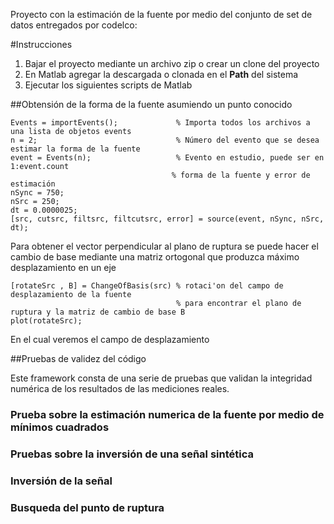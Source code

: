 Proyecto con la estimación de la fuente por medio del conjunto de set de datos
entregados por codelco:

#Instrucciones

1. Bajar el proyecto mediante un archivo zip o crear un clone del proyecto
2. En Matlab agregar la descargada o clonada en el **Path** del sistema
3. Ejecutar los siguientes scripts de Matlab

##Obtensión de la forma de la fuente asumiendo un punto conocido

 ```
Events = importEvents();             % Importa todos los archivos a una lista de objetos events
n = 2;                               % Número del evento que se desea estimar la forma de la fuente
event = Events(n);                   % Evento en estudio, puede ser en 1:event.count
                                     % forma de la fuente y error de estimación
nSync = 750;
nSrc = 250;
dt = 0.0000025;
[src, cutsrc, filtsrc, filtcutsrc, error] = source(event, nSync, nSrc, dt); 
```
Para obtener el vector perpendicular al plano de ruptura se puede hacer el cambio de base
mediante una matriz ortogonal que produzca máximo desplazamiento en un eje

```        
[rotateSrc , B] = ChangeOfBasis(src) % rotaci'on del campo de desplazamiento de la fuente
                                     % para encontrar el plano de ruptura y la matriz de cambio de base B
plot(rotateSrc);
 ```
En el cual veremos el campo de desplazamiento

##Pruebas de validez del código 
 
Este framework consta de una serie de pruebas que validan la integridad numérica de los resultados de las mediciones reales.
### Prueba sobre la estimación numerica de la fuente por medio de mínimos cuadrados
### Pruebas sobre la inversión de una señal sintética


### Inversión de la señal

### Busqueda del punto de ruptura
 
 